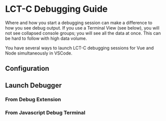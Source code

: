 # LCT-C Debugging Guide

Where and how you start a debugging session can make a difference to how you see debug output. If you use a Terminal View (see below), you will not see collapsed console groups; you will see all the data at once. This can be hard to follow with high data volume.

You have several ways to launch LCT-C debugging sessions for Vue and Node simultaneously in VSCode.

## Configuration

## Launch Debugger

### From Debug Extension

### From Javascript Debug Terminal
